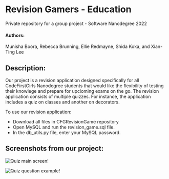 # Revision Gamers - Education

Private repository for a group project - Software Nanodegree 2022

#### Authors:
Munisha Boora, Rebecca Brunning, Ellie Redmayne, Shida Koka, and Xian-Ting Lee



## Description:
Our project is a revision application designed specifically for all CodeFirstGirls Nanodegree students that would like the flexibility of testing their knowlege and prepare for upcioming exams on the go. The revision application consists of multiple quizzes. For instance, the application includes a quiz on classes and another on decorators.

To use our revision application:

- Download all files in CFGRevisionGame repository
- Open MySQL and run the revision_game.sql file.
- In the db_utils.py file, enter your MySQL password.



## Screenshots from our project:
![Quiz main screen!](https://drive.google.com/uc?export=view&id=16ORRIsj8Vz3ku4_-MXGZweg6LOxff3H1)

![Quiz question example!](https://drive.google.com/uc?export=view&id=1R-LcY8h3yNnRFpSPaSV-7TZqlSg_PQbq)
